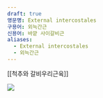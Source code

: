 ```yaml
---
draft: true
영문명: External intercostales
구용어: 외늑간근
신용어: 바깥 사이갈비근
aliases:
  - External intercostales
  - 외늑간근
---
```


[[척추와 갈비우리근육]]


![](https://upload.wikimedia.org/wikipedia/commons/thumb/e/ed/External_intercostal_muscles_animation.gif/240px-External_intercostal_muscles_animation.gif)